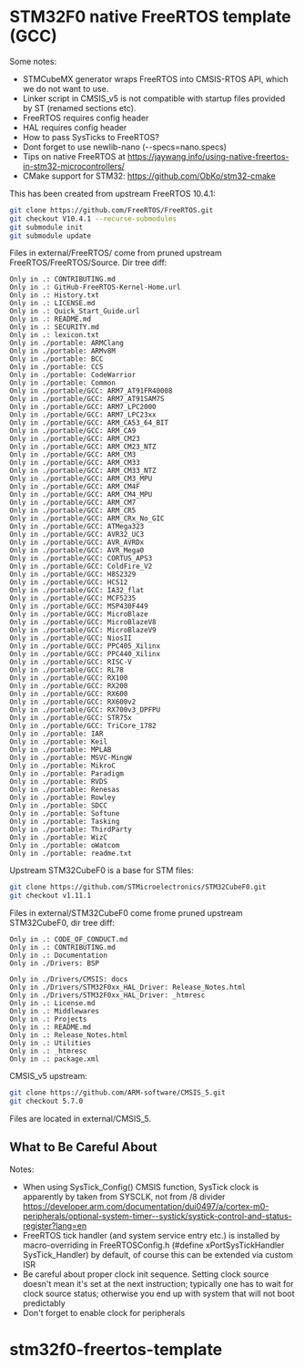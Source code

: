 # STM32F0 native FreeRTOS template (GCC)

Some notes: 
- STMCubeMX generator wraps FreeRTOS into CMSIS-RTOS API, which we do not want to use.
- Linker script in CMSIS_v5 is not compatible with startup files provided by ST (renamed sections etc).
- FreeRTOS requires config header
- HAL requires config header
- How to pass SysTicks to FreeRTOS?
- Dont forget to use newlib-nano (--specs=nano.specs)
- Tips on native FreeRTOS at https://jaywang.info/using-native-freertos-in-stm32-microcontrollers/
- CMake support for STM32: https://github.com/ObKo/stm32-cmake

This has been created from upstream FreeRTOS 10.4.1:
```bash
git clone https://github.com/FreeRTOS/FreeRTOS.git
git checkout V10.4.1 --recurse-submodules
git submodule init
git submodule update
```
Files in external/FreeRTOS/ come from pruned upstream FreeRTOS/FreeRTOS/Source. Dir tree diff:
```text
Only in .: CONTRIBUTING.md
Only in .: GitHub-FreeRTOS-Kernel-Home.url
Only in .: History.txt
Only in .: LICENSE.md
Only in .: Quick_Start_Guide.url
Only in .: README.md
Only in .: SECURITY.md
Only in .: lexicon.txt
Only in ./portable: ARMClang
Only in ./portable: ARMv8M
Only in ./portable: BCC
Only in ./portable: CCS
Only in ./portable: CodeWarrior
Only in ./portable: Common
Only in ./portable/GCC: ARM7_AT91FR40008
Only in ./portable/GCC: ARM7_AT91SAM7S
Only in ./portable/GCC: ARM7_LPC2000
Only in ./portable/GCC: ARM7_LPC23xx
Only in ./portable/GCC: ARM_CA53_64_BIT
Only in ./portable/GCC: ARM_CA9
Only in ./portable/GCC: ARM_CM23
Only in ./portable/GCC: ARM_CM23_NTZ
Only in ./portable/GCC: ARM_CM3
Only in ./portable/GCC: ARM_CM33
Only in ./portable/GCC: ARM_CM33_NTZ
Only in ./portable/GCC: ARM_CM3_MPU
Only in ./portable/GCC: ARM_CM4F
Only in ./portable/GCC: ARM_CM4_MPU
Only in ./portable/GCC: ARM_CM7
Only in ./portable/GCC: ARM_CR5
Only in ./portable/GCC: ARM_CRx_No_GIC
Only in ./portable/GCC: ATMega323
Only in ./portable/GCC: AVR32_UC3
Only in ./portable/GCC: AVR_AVRDx
Only in ./portable/GCC: AVR_Mega0
Only in ./portable/GCC: CORTUS_APS3
Only in ./portable/GCC: ColdFire_V2
Only in ./portable/GCC: H8S2329
Only in ./portable/GCC: HCS12
Only in ./portable/GCC: IA32_flat
Only in ./portable/GCC: MCF5235
Only in ./portable/GCC: MSP430F449
Only in ./portable/GCC: MicroBlaze
Only in ./portable/GCC: MicroBlazeV8
Only in ./portable/GCC: MicroBlazeV9
Only in ./portable/GCC: NiosII
Only in ./portable/GCC: PPC405_Xilinx
Only in ./portable/GCC: PPC440_Xilinx
Only in ./portable/GCC: RISC-V
Only in ./portable/GCC: RL78
Only in ./portable/GCC: RX100
Only in ./portable/GCC: RX200
Only in ./portable/GCC: RX600
Only in ./portable/GCC: RX600v2
Only in ./portable/GCC: RX700v3_DPFPU
Only in ./portable/GCC: STR75x
Only in ./portable/GCC: TriCore_1782
Only in ./portable: IAR
Only in ./portable: Keil
Only in ./portable: MPLAB
Only in ./portable: MSVC-MingW
Only in ./portable: MikroC
Only in ./portable: Paradigm
Only in ./portable: RVDS
Only in ./portable: Renesas
Only in ./portable: Rowley
Only in ./portable: SDCC
Only in ./portable: Softune
Only in ./portable: Tasking
Only in ./portable: ThirdParty
Only in ./portable: WizC
Only in ./portable: oWatcom
Only in ./portable: readme.txt
```

Upstream STM32CubeF0 is a base for STM files:
```bash
git clone https://github.com/STMicroelectronics/STM32CubeF0.git
git checkout v1.11.1
```
Files in external/STM32CubeF0 come frome pruned upstream STM32CubeF0, dir tree diff:
```text
Only in .: CODE_OF_CONDUCT.md
Only in .: CONTRIBUTING.md
Only in .: Documentation
Only in ./Drivers: BSP

Only in ./Drivers/CMSIS: docs
Only in ./Drivers/STM32F0xx_HAL_Driver: Release_Notes.html
Only in ./Drivers/STM32F0xx_HAL_Driver: _htmresc
Only in .: License.md
Only in .: Middlewares
Only in .: Projects
Only in .: README.md
Only in .: Release_Notes.html
Only in .: Utilities
Only in .: _htmresc
Only in .: package.xml
```

CMSIS_v5 upstream:
```bash
git clone https://github.com/ARM-software/CMSIS_5.git
git checkout 5.7.0
```
Files are located in external/CMSIS_5.

## What to Be Careful About

Notes:
- When using SysTick_Config() CMSIS function, SysTick clock is apparently by taken from SYSCLK, not from /8 divider https://developer.arm.com/documentation/dui0497/a/cortex-m0-peripherals/optional-system-timer--systick/systick-control-and-status-register?lang=en
- FreeRTOS tick handler (and system service entry etc.) is installed by macro-overriding in FreeRTOSConfig.h (#define xPortSysTickHandler SysTick_Handler) by default, of course this can be extended via custom ISR
- Be careful about proper clock init sequence. Setting clock source doesn't mean it's set at the next instruction; typically one has to wait for clock source status; otherwise you end up with system that will not boot predictably
- Don't forget to enable clock for peripherals
# stm32f0-freertos-template
